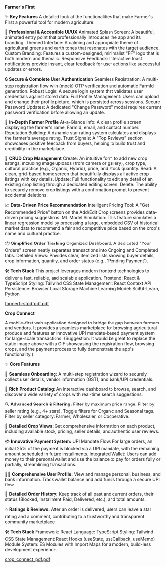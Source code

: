 **Farmer's First**

✨ **Key Features**
A detailed look at the functionalities that make Farmer's First a powerful tool for modern agriculture.

🎨 **Professional & Accessible UI/UX**
Animated Splash Screen: A beautiful, animated entry point that professionally introduces the app and its branding.
Themed Interface: A calming and appropriate theme of agricultural greens and earth tones that resonates with the target audience.
Custom Branding: Features a custom-designed, minimalist "FF" logo that is both modern and thematic.
Responsive Feedback: Interactive toast notifications provide instant, clear feedback for user actions like successful updates or errors.

🔒 **Secure & Complete User Authentication**
Seamless Registration: A multi-step registration flow with (mock) OTP verification and automatic FarmId generation.
Robust Login: A secure login system that validates user credentials against stored data.
Full Profile Management: Users can upload and change their profile picture, which is persisted across sessions.
Secure Password Updates: A dedicated "Change Password" modal requires current password verification before allowing an update.

👤 **In-Depth Farmer Profile**
At-a-Glance Info: A clean profile screen displaying the farmer's name, FarmId, email, and contact number.
Reputation Building: A dynamic star rating system calculates and displays the farmer's average rating.
Trust Signals: A "Top Reviews" section showcases positive feedback from buyers, helping to build trust and credibility in the marketplace.

🌱 **CRUD Crop Management**
Create: An intuitive form to add new crop listings, including image uploads (from camera or gallery), crop type, cultural practice (e.g., Organic, Hybrid), price, and stock quantity.
Read: A clean, grid-based home screen that beautifully displays all active crop listings with key details.
Update: Full functionality to edit any detail of an existing crop listing through a dedicated editing screen.
Delete: The ability to securely remove crop listings with a confirmation prompt to prevent accidental deletions.

📈 **Data-Driven Price Recommendation**
Intelligent Pricing Tool: A "Get Recommended Price" button on the Add/Edit Crop screens provides data-driven pricing suggestions.
ML Model Simulation: This feature simulates a linear regression model by processing a large, embedded CSV of historical market data to recommend a fair and competitive price based on the crop's name and cultural practice.

📦 **Simplified Order Tracking**
Organized Dashboard: A dedicated "Your Orders" screen neatly separates transactions into Ongoing and Completed tabs.
Detailed Views: Provides clear, itemized lists showing buyer details, crop information, quantity, and order status (e.g., 'Pending Payment').

🛠 **Tech Stack**
This project leverages modern frontend technologies to deliver a fast, reliable, and scalable application.
Frontend: React & TypeScript
Styling: Tailwind CSS
State Management: React Context API
Persistence: Browser Local Storage
Machine Learning Model: SciKit-Learn, Python

[farmerfirstpdfpdf.pdf](https://github.com/user-attachments/files/22192571/farmerfirstpdfpdf.pdf)



**Crop Connect**

A mobile-first web application designed to bridge the gap between farmers and vendors. It provides a seamless marketplace for browsing agricultural produce and features an innovative UPI mandate-based payment system for large-scale transactions.
(Suggestion: It would be great to replace the static image above with a GIF showcasing the registration flow, browsing crops, and the payment process to fully demonstrate the app's functionality.)

✨ **Core Features**

👤 **Seamless Onboarding:** 
A multi-step registration wizard to securely collect user details, vendor information (GST), and bank/UPI credentials.

🌾 **Rich Product Catalog:**
An interactive dashboard to browse, search, and discover a wide variety of crops with real-time search suggestions.

🔍 **Advanced Search & Filtering:**
Filter by maximum price range.
Filter by seller rating (e.g., 4+ stars).
Toggle filters for Organic and Seasonal tags.
Filter by seller category: Farmer, Wholesaler, or Cooperative.

📄 **Detailed Crop Views:**
Get comprehensive information on each product, including available stock, pricing, seller details, and authentic user reviews.

💳 **Innovative Payment System:**
UPI Mandate Flow: For large orders, an initial 25% of the payment is blocked via a UPI mandate, with the remaining amount scheduled in future installments.
Integrated Wallet: Users can add money to their personal wallet and use the balance to pay for orders fully or partially, streamlining transactions.

👨‍💼 **Comprehensive User Profile:**
View and manage personal, business, and bank information.
Track wallet balance and add funds through a secure UPI flow.

📜 **Detailed Order History:**
Keep track of all past and current orders, their status (Blocked, Installment Paid, Delivered, etc.), and total amounts.

⭐ **Ratings & Reviews:**
After an order is delivered, users can leave a star rating and a comment, contributing to a trustworthy and transparent community marketplace.

🛠 **Tech Stack**
Framework: React
Language: TypeScript
Styling: Tailwind CSS
State Management: React Hooks (useState, useCallback, useMemo)
Module System: ES Modules with Import Maps for a modern, build-less development experience.


[crop_connect_pdf.pdf](https://github.com/user-attachments/files/22192573/crop_connect_pdf.pdf)

